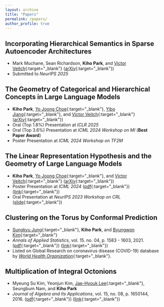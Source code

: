 ```yaml
---
layout: archive
title: "Papers"
permalink: /papers/
author_profile: true
---
```

## **Incorporating Hierarchical Semantics in Sparse Autoencoder Architectures**
* Mark Muchane, Sean Richardson, **Kiho Park**, and [Victor Veitch](http://victorveitch.com/){:target="_blank"}  ([arXiv](https://arxiv.org/abs/2506.01197){:target="_blank"})
* Submitted to *NeurIPS 2025*

## **The Geometry of Categorical and Hierarchical Concepts in Large Language Models**
* **Kiho Park**, [Yo Joong Choe](https://yjchoe.github.io/){:target="_blank"}, [Yibo Jiang](https://ybjiaang.github.io){:target="_blank"}, and [Victor Veitch](http://victorveitch.com/){:target="_blank"} ([arXiv](https://arxiv.org/abs/2406.01506){:target="_blank"})
* Oral (Top 1.8%) Presentation at *ICLR 2025*
* Oral (Top 3.6%) Presentation at *ICML 2024 Workshop on MI* (**Best Paper Award**)
* Poster Presentation at *ICML 2024 Workshop on TF2M*

## **The Linear Representation Hypothesis and the Geometry of Large Language Models**
* **Kiho Park**, [Yo Joong Choe](https://yjchoe.github.io/){:target="_blank"}, and [Victor Veitch](http://victorveitch.com/){:target="_blank"} ([arXiv](https://arxiv.org/abs/2311.03658){:target="_blank"})
* Poster Presentation at *ICML 2024* ([pdf](http://kihopark.github.io/files/paper3.pdf){:target="_blank"}) ([link](https://icml.cc/virtual/2024/poster/33950){:target="_blank"})
* Oral Presentation at *NeurIPS 2023 Workshop on CRL* ([slide](http://kihopark.github.io/files/NeurIPS%202023%20Workshop%20keynote.pdf){:target="_blank"})

## **Clustering on the Torus by Conformal Prediction**
* [Sungkyu Jung](http://jung.snu.ac.kr/){:target="_blank"}, **Kiho Park**, and [Byungwon Kim](https://sites.google.com/view/ns208/home){:target="_blank"}
* *Annals of Applied Statistics*, vol. 15. no. 04, p. 1583 - 1603, 2021. ([pdf](http://kihopark.github.io/files/paper2.pdf){:target="_blank"}) ([link](https://projecteuclid.org/journals/annals-of-applied-statistics/volume-15/issue-4/Clustering-on-the-torus-by-conformal-prediction/10.1214/21-AOAS1459.short){:target="_blank"})
* Listed on Global Research on coronavirus disease (COVID-19) database by [*World Health Organization*](https://search.bvsalud.org/global-literature-on-novel-coronavirus-2019-ncov/resource/en/covidwho-1581941){:target="_blank"}. 

## **Multiplication of Integral Octonions**
* Myeung Su Kim, Yeonjun Kim, [Jae-Hyouk Lee](http://home.ewha.ac.kr/jaehyouk/){:target="_blank"}, Seungbum Nam, and **Kiho Park**
* *Journal of Algebra and Its Applications*, vol. 15, no. 08, p. 1650144, 2016. ([pdf](http://kihopark.github.io/files/paper1.pdf){:target="_blank"}) ([link](https://www.worldscientific.com/doi/abs/10.1142/S0219498816501449){:target="_blank"})

<!--
{% for post in site.publications reversed %}
  {% include archive-single.html %}
{% endfor %}
-->
